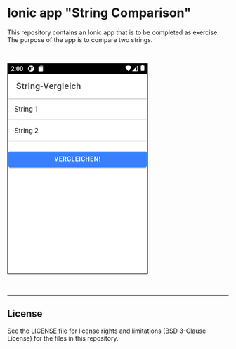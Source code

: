 # Ionic app "String Comparison" #

This repository contains an Ionic app that is to be completed as exercise. 
The purpose of the app is to compare two strings.

<br>

![Screenshot](screenshot_1.png)

<br>

----
## License ##

See the [LICENSE file](LICENSE.md) for license rights and limitations (BSD 3-Clause License)
for the files in this repository.
